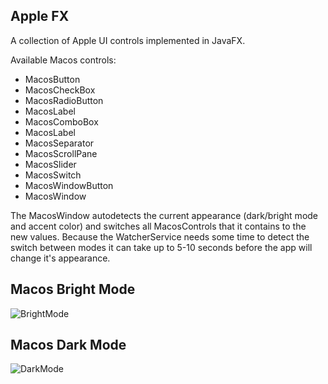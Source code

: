 ## Apple FX
A collection of Apple UI controls implemented in JavaFX.

Available Macos controls:
- MacosButton
- MacosCheckBox
- MacosRadioButton
- MacosLabel
- MacosComboBox
- MacosLabel
- MacosSeparator
- MacosScrollPane
- MacosSlider
- MacosSwitch
- MacosWindowButton
- MacosWindow

The MacosWindow autodetects the current appearance (dark/bright mode and accent color) and
switches all MacosControls that it contains to the new values.
Because the WatcherService needs some time to detect the switch between modes it can
take up to 5-10 seconds before the app will change it's appearance.


## Macos Bright Mode
![BrightMode](https://i.ibb.co/x3CWwjq/Bright-Mode.png)


## Macos Dark Mode
![DarkMode](https://i.ibb.co/ZNcsJ26/DarkMode.png)